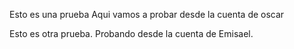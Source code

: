 Esto es una prueba
Aqui vamos a probar desde la cuenta de oscar

Esto es otra prueba.
Probando desde la cuenta de Emisael.
